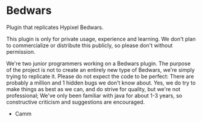 # Bedwars

Plugin that replicates Hypixel Bedwars.

This plugin is only for private usage, experience and learning. We don't plan to commercialize or distribute this publicly, so please don't without permission.

We're two junior programmers working on a Bedwars plugin. The purpose of the project is not to create an entirely new type of Bedwars, we're simply trying to replicate it. Please do not expect the code to be perfect: There are probably a million and 1 hidden bugs we don't know about. 
Yes, we do try to make things as best as we can, and do strive for quality, but we're not professional; We've only been familiar with java for about 1-3 years, so constructive criticism and suggestions are encouraged.

- Camm
